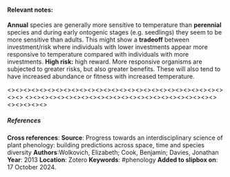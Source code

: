 #### **Relevant notes**:
**Annual** species are generally more sensitive to temperature than **perennial** species and during early ontogenic stages (e.g. seedlings) they seem to be more sensitive than adults. 
This might show a **tradeoff** between investment/risk where individuals with lower investments appear more responsive to temperature compared with individuals with more investments.
**High risk:** high reward. More responsive organisms are subjected to greater risks, but also greater benefits. These will also tend to have increased abundance or fitness with increased temperature. 

<><><><><><><><><><><><><><><><><><><><><><><><><><><><><>
<><><><><><><><><><><><><><><><><><><><><><><><><><><><><>
##### References
**Cross references**:
**Source**: Progress towards an interdisciplinary science of plant phenology: building predictions across space, time and species diversity
**Authors**:Wolkovich, Elizabeth; Cook, Benjamin; Davies, Jonathan
**Year**: 2013
**Location**: Zotero
**Keywords**: #phenology 
**Added to slipbox on**: 17 October 2024. 

